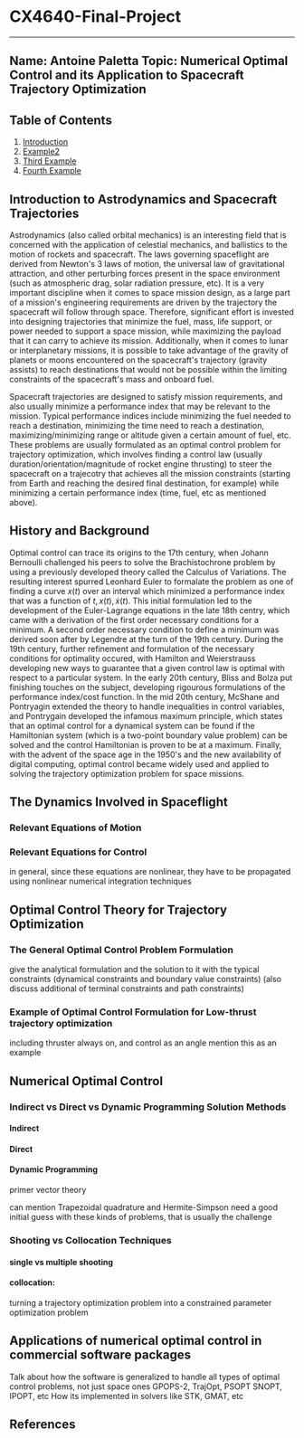 # CX4640-Final-Project

----
Name: Antoine Paletta
Topic: Numerical Optimal Control and its Application to Spacecraft Trajectory Optimization
----

## Table of Contents
1. [Introduction](#example)
2. [Example2](#example2)
3. [Third Example](#third-example)
4. [Fourth Example](#fourth-examplehttpwwwfourthexamplecom)


## Introduction to Astrodynamics and Spacecraft Trajectories
Astrodynamics (also called orbital mechanics) is an interesting field that is concerned with the application of celestial mechanics, and ballistics to the motion of rockets and spacecraft. The laws governing spaceflight are derived from Newton's 3 laws of motion, the universal law of gravitational attraction, and other perturbing forces present in the space environment (such as atmospheric drag, solar radiation pressure, etc). It is a very important discipline when it comes to space mission design, as a large part of a mission's engineering requirements are driven by the trajectory the spacecraft will follow through space. Therefore, significant effort is invested into designing trajectories that minimize the fuel, mass, life support, or power needed to support a space mission, while maximizing the payload that it can carry to achieve its mission. Additionally, when it comes to lunar or interplanetary missions, it is possible to take advantage of the gravity of planets or moons encountered on the spacecraft's trajectory (gravity assists) to reach destinations that would not be possible within the limiting constraints of the spacecraft's mass and onboard fuel.

Spacecraft trajectories are designed to satisfy mission requirements, and also usually minimize a performance index that may be relevant to the mission. Typical performance indices include minimizing the fuel needed to reach a destination, minimizing the time need to reach a destination, maximizing/minimizing range or altitude given a certain amount of fuel, etc. These problems are usually formulated as an optimal control problem for trajectory optimization, which involves finding a control law (usually duration/orientation/magnitude of rocket engine thrusting) to steer the spacecraft on a trajecotry that achieves all the mission constraints (starting from Earth and reaching the desired final destination, for example) while minimizing a certain performance index (time, fuel, etc as mentioned above).

## History and Background
Optimal control can trace its origins to the 17th century, when Johann Bernoulli challenged his peers to solve the Brachistochrone problem by using a previously developed theory called the Calculus of Variations. The resulting interest spurred Leonhard Euler to formalate the problem as one of finding a curve $x(t)$ over an interval which minimized a performance index that was a function of $t, x(t), \dot x(t)$. This initial formulation led to the development of the Euler-Lagrange equations in the late 18th centry, which came with a derivation of the first order necessary conditions for a minimum. A second order necessary condition to define a minimum was derived soon after by Legendre at the turn of the 19th century. During the 19th century, further refinement and formulation of the necessary conditions for optimality occured, with Hamilton and Weierstrauss developing new ways to guarantee that a given control law is optimal with respect to a particular system. In the early 20th century, Bliss and Bolza put finishing touches on the subject, developing rigourous formulations of the performance index/cost function. In the mid 20th century, McShane and Pontryagin extended the theory to handle inequalities in control variables, and Pontrygain developed the infamous maximum principle, which states that an optimal control for a dynamical system can be found if the Hamiltonian system (which is a two-point boundary value problem) can be solved and the control Hamiltonian is proven to be at a maximum. Finally, with the advent of the space age in the 1950's and the new availability of digital computing, optimal control became widely used and applied to solving the trajectory optimization problem for space missions.

## The Dynamics Involved in Spaceflight
### Relevant Equations of Motion
### Relevant Equations for Control
in general, since these equations are nonlinear, they have to be propagated using nonlinear numerical integration techniques

## Optimal Control Theory for Trajectory Optimization
### The General Optimal Control Problem Formulation
give the analytical formulation and the solution to it with the typical constraints
(dynamical constraints and boundary value constraints)
(also discuss additional of terminal constraints and path constraints)

### Example of Optimal Control Formulation for Low-thrust trajectory optimization
including thruster always on, and control as an angle
mention this as an example


## Numerical Optimal Control
### Indirect vs Direct vs Dynamic Programming Solution Methods
#### Indirect
#### Direct
#### Dynamic Programming

primer vector theory

can mention Trapezoidal quadrature and Hermite-Simpson
need a good initial guess with these kinds of problems, that is usually the challenge

### Shooting vs Collocation Techniques
#### single vs multiple shooting

#### collocation:
turning a trajectory optimization problem into a constrained parameter optimization problem






## Applications of numerical optimal control in commercial software packages
Talk about how the software is generalized to handle all types of optimal control problems, not just space ones
GPOPS-2, TrajOpt, PSOPT
SNOPT, IPOPT, etc
How its implemented in solvers like STK, GMAT, etc

## References

